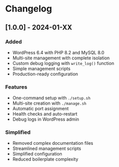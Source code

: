 # Changelog

## [1.0.0] - 2024-01-XX

### Added
- WordPress 6.4 with PHP 8.2 and MySQL 8.0
- Multi-site management with complete isolation
- Custom debug logging with `write_log()` function
- Simple management scripts
- Production-ready configuration

### Features
- One-command setup with `./setup.sh`
- Multi-site creation with `./manage.sh`
- Automatic port assignment
- Health checks and auto-restart
- Debug logs in WordPress admin

### Simplified
- Removed complex documentation files
- Streamlined management scripts
- Simplified configuration
- Reduced boilerplate complexity